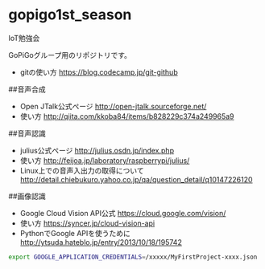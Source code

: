 # gopigo1st_season
IoT勉強会

GoPiGoグループ用のリポジトリです。


* gitの使い方
https://blog.codecamp.jp/git-github

##音声合成
* Open JTalk公式ページ 
http://open-jtalk.sourceforge.net/
* 使い方
http://qiita.com/kkoba84/items/b828229c374a249965a9

##音声認識
* julius公式ページ 
http://julius.osdn.jp/index.php
* 使い方 
http://feijoa.jp/laboratory/raspberrypi/julius/
* Linux上での音声入出力の取得について 
http://detail.chiebukuro.yahoo.co.jp/qa/question_detail/q10147226120


##画像認識
* Google Cloud Vision API公式
https://cloud.google.com/vision/
* 使い方
https://syncer.jp/cloud-vision-api
* PythonでGoogle APIを使うために
http://ytsuda.hateblo.jp/entry/2013/10/18/195742

```bash
export GOOGLE_APPLICATION_CREDENTIALS=/xxxxx/MyFirstProject-xxxx.json
```
